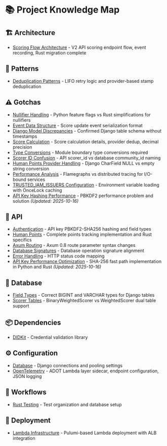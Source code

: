 # 📚 Project Knowledge Map

## 🏗️ Architecture

- [Scoring Flow Architecture](architecture/scoring_flow.md) - V2 API scoring endpoint flow, event recording, Rust migration complete

## 🎨 Patterns

- [Deduplication Patterns](patterns/deduplication.md) - LIFO retry logic and provider-based stamp deduplication

## ⚠️ Gotchas

- [Nullifier Handling](gotchas/nullifier_handling.md) - Python feature flags vs Rust simplifications for nullifiers
- [Event Data Structure](gotchas/event_data_structure.md) - Score update event serialization format
- [Django Model Discrepancies](gotchas/django_model_discrepancies.md) - Confirmed Django table schema without timestamps
- [Score Calculation](gotchas/score_calculation.md) - Score calculation details, provider dedup, decimal precision
- [Type Conversions](gotchas/type_conversions.md) - Module boundary type conversions required
- [Scorer ID Confusion](gotchas/scorer_id_confusion.md) - API scorer_id vs database community_id naming
- [Human Points Provider Handling](gotchas/human_points_provider_handling.md) - Django CharField NULL vs empty string conversion
- [Performance Analysis](gotchas/performance_analysis.md) - Flamegraphs vs distributed tracing for I/O-bound services
- [TRUSTED_IAM_ISSUERS Configuration](gotchas/trusted_iam_issuers.md) - Environment variable loading with OnceLock caching
- [API Key Hashing Performance](gotchas/api_key_hashing_performance.md) - PBKDF2 performance problem and solution *(Updated: 2025-10-16)*

## 🔌 API

- [Authentication](api/authentication.md) - API key PBKDF2-SHA256 hashing and field types
- [Human Points](api/human_points.md) - Complete points tracking implementation and Rust specifics
- [Axum Routing](api/axum_routing.md) - Axum 0.8 route parameter syntax changes
- [Database Signatures](api/database_signatures.md) - Database operation signature alignment
- [Error Handling](api/error_handling.md) - HTTP status code mapping
- [API Key Performance Optimization](api/api_key_performance_optimization.md) - SHA-256 fast path implementation in Python and Rust *(Updated: 2025-10-16)*

## 💾 Database

- [Field Types](database/field_types.md) - Correct BIGINT and VARCHAR types for Django tables
- [Scorer Tables](database/scorer_tables.md) - BinaryWeightedScorer vs WeightedScorer dual table support

## 📦 Dependencies

- [DIDKit](dependencies/didkit.md) - Credential validation library

## ⚙️ Configuration

- [Database](config/database.md) - Django connections and pooling settings
- [OpenTelemetry](config/opentelemetry.md) - ADOT Lambda layer sidecar, endpoint configuration, JSON logging

## 🔄 Workflows

- [Rust Testing](workflows/rust_testing.md) - Test organization and database setup

## 🚀 Deployment

- [Lambda Infrastructure](deployment/lambda_infrastructure.md) - Pulumi-based Lambda deployment with ALB integration